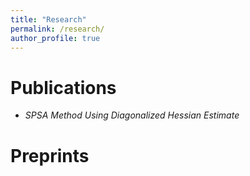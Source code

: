 ```yaml
---
title: "Research"
permalink: /research/
author_profile: true
---
```


Publications
===
* *SPSA Method Using Diagonalized Hessian Estimate*


Preprints
===


